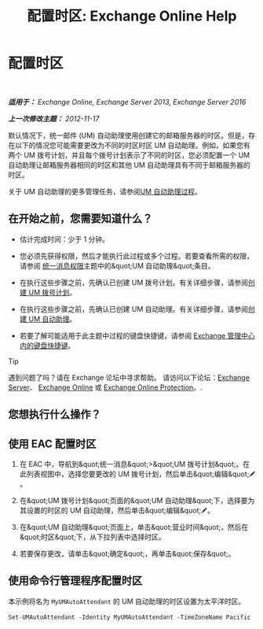 ﻿---
title: '配置时区: Exchange Online Help'
TOCTitle: 配置时区
ms:assetid: 30d769e1-3657-4622-bc9a-643c63cf46d9
ms:mtpsurl: https://technet.microsoft.com/zh-cn/library/Aa997162(v=EXCHG.150)
ms:contentKeyID: 50556547
ms.date: 05/23/2018
mtps_version: v=EXCHG.150
ms.translationtype: MT
---

# 配置时区

 

_**适用于：** Exchange Online, Exchange Server 2013, Exchange Server 2016_

_**上一次修改主题：** 2012-11-17_

默认情况下，统一邮件 (UM) 自动助理使用创建它的邮箱服务器的时区。但是，存在以下的情况您可能需要更改为不同的时区时区 UM 自动助理。例如，如果您有两个 UM 拨号计划，并且每个拨号计划表示了不同的时区，您必须配置一个 UM 自动助理让邮箱服务器相同的时区和其他 UM 自动助理具有不同于邮箱服务器的时区。

关于 UM 自动助理的更多管理任务，请参阅[UM 自动助理过程](um-auto-attendant-procedures-exchange-2013-help.md)。

## 在开始之前，您需要知道什么？

  - 估计完成时间：少于 1 分钟。

  - 您必须先获得权限，然后才能执行此过程或多个过程。若要查看所需的权限，请参阅 [统一消息权限](unified-messaging-permissions-exchange-2013-help.md)主题中的\&quot;UM 自动助理\&quot;条目。

  - 在执行这些步骤之前，先确认已创建 UM 拨号计划。有关详细步骤，请参阅[创建 UM 拨号计划](create-a-um-dial-plan-exchange-2013-help.md)。

  - 在执行这些步骤之前，先确认已创建 UM 自动助理。有关详细步骤，请参阅[创建 UM 自动助理](create-a-um-auto-attendant-exchange-2013-help.md)。

  - 若要了解可能适用于此主题中过程的键盘快捷键，请参阅 [Exchange 管理中心内的键盘快捷键](keyboard-shortcuts-in-the-exchange-admin-center-exchange-online-protection-help.md)。

> [!tip]
> 遇到问题了吗？请在 Exchange 论坛中寻求帮助。 请访问以下论坛：<a href="https://go.microsoft.com/fwlink/p/?linkid=60612">Exchange Server</a>、 <a href="https://go.microsoft.com/fwlink/p/?linkid=267542">Exchange Online</a> 或 <a href="https://go.microsoft.com/fwlink/p/?linkid=285351">Exchange Online Protection</a>。.


## 您想执行什么操作？

## 使用 EAC 配置时区

1.  在 EAC 中，导航到\&quot;统一消息\&quot;\>\&quot;UM 拨号计划\&quot;。在此列表视图中，选择您要更改的 UM 拨号计划，然后单击\&quot;编辑\&quot;![编辑图标](images/Bb124582.6f53ccb2-1f13-4c02-bea0-30690e6ea71d(EXCHG.150).gif "编辑图标")。

2.  在\&quot;UM 拨号计划\&quot;页面的\&quot;UM 自动助理\&quot;下，选择要为其设置的时区的 UM 自动助理，然后单击\&quot;编辑\&quot;![编辑图标](images/Bb124582.6f53ccb2-1f13-4c02-bea0-30690e6ea71d(EXCHG.150).gif "编辑图标")。

3.  在\&quot;UM 自动助理\&quot;页面上，单击\&quot;营业时间\&quot;，然后在\&quot;时区\&quot;下，从下拉列表中选择时区。

4.  若要保存更改，请单击\&quot;确定\&quot;，再单击\&quot;保存\&quot;。

## 使用命令行管理程序配置时区

本示例将名为 `MyUMAutoAttendant` 的 UM 自动助理的时区设置为太平洋时区。

    Set-UMAutoAttendant -Identity MyUMAutoAttendant -TimeZoneName Pacific

